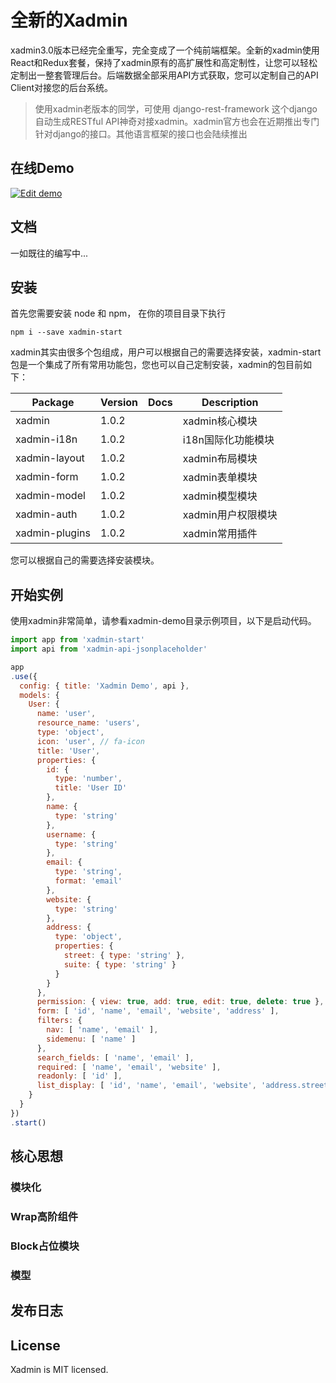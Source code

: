 # 全新的Xadmin

xadmin3.0版本已经完全重写，完全变成了一个纯前端框架。全新的xadmin使用React和Redux套餐，保持了xadmin原有的高扩展性和高定制性，让您可以轻松定制出一整套管理后台。后端数据全部采用API方式获取，您可以定制自己的API Client对接您的后台系统。

> 使用xadmin老版本的同学，可使用 django-rest-framework 这个django自动生成RESTful API神奇对接xadmin。xadmin官方也会在近期推出专门针对django的接口。其他语言框架的接口也会陆续推出

## 在线Demo

[![Edit demo](https://codesandbox.io/static/img/play-codesandbox.svg)](https://codesandbox.io/s/8pk88kwz70?fontsize=14)

## 文档

一如既往的编写中...

## 安装

首先您需要安装 node 和 npm， 在你的项目目录下执行

```
npm i --save xadmin-start
```

xadmin其实由很多个包组成，用户可以根据自己的需要选择安装，xadmin-start 包是一个集成了所有常用功能包，您也可以自己定制安装，xadmin的包目前如下：

| Package | Version | Docs | Description |
|---------|---------|------|-------------|
|xadmin|1.0.2||xadmin核心模块|
|xadmin-i18n|1.0.2||i18n国际化功能模块|
|xadmin-layout|1.0.2||xadmin布局模块|
|xadmin-form|1.0.2||xadmin表单模块|
|xadmin-model|1.0.2||xadmin模型模块|
|xadmin-auth|1.0.2||xadmin用户权限模块|
|xadmin-plugins|1.0.2||xadmin常用插件|

您可以根据自己的需要选择安装模块。

## 开始实例

使用xadmin非常简单，请参看xadmin-demo目录示例项目，以下是启动代码。

``` js
import app from 'xadmin-start'
import api from 'xadmin-api-jsonplaceholder'

app
.use({
  config: { title: 'Xadmin Demo', api },
  models: {
    User: {
      name: 'user',
      resource_name: 'users',
      type: 'object',
      icon: 'user', // fa-icon
      title: 'User',
      properties: {
        id: {
          type: 'number',
          title: 'User ID'
        },
        name: {
          type: 'string'
        },
        username: {
          type: 'string'
        },
        email: {
          type: 'string',
          format: 'email'
        },
        website: {
          type: 'string'
        },
        address: {
          type: 'object',
          properties: {
            street: { type: 'string' },
            suite: { type: 'string' }
          }
        }
      },
      permission: { view: true, add: true, edit: true, delete: true },
      form: [ 'id', 'name', 'email', 'website', 'address' ],
      filters: {
        nav: [ 'name', 'email' ],
        sidemenu: [ 'name' ]
      },
      search_fields: [ 'name', 'email' ],
      required: [ 'name', 'email', 'website' ],
      readonly: [ 'id' ],
      list_display: [ 'id', 'name', 'email', 'website', 'address.street' ]
    }
  }
})
.start()

```

## 核心思想

### 模块化

### Wrap高阶组件

### Block占位模块

### 模型

## 发布日志

## License

Xadmin is MIT licensed.

